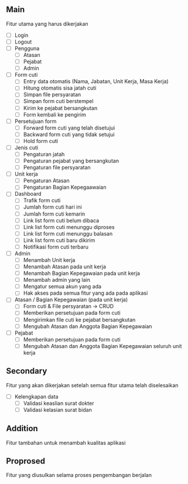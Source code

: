 ## Main
Fitur utama yang harus dikerjakan
- [ ] Login
- [ ] Logout
- [ ] Pengguna
	- [ ] Atasan
	- [ ] Pejabat
	- [ ] Admin
- [ ] Form cuti
	- [ ] Entry data otomatis (Nama, Jabatan, Unit Kerja, Masa Kerja)
	- [ ] Hitung otomatis sisa jatah cuti
	- [ ] Simpan file persyaratan
	- [ ] Simpan form cuti berstempel
	- [ ] Kirim ke pejabat bersangkutan
	- [ ] Form kembali ke pengirim
- [ ] Persetujuan form
	- [ ] Forward form cuti yang telah disetujui
	- [ ] Backward form cuti yang tidak setujui
	- [ ] Hold form cuti
- [ ] Jenis cuti
	- [ ] Pengaturan jatah
	- [ ] Pengaturan pejabat yang bersangkutan
	- [ ] Pengaturan file persyaratan
- [ ] Unit kerja
	- [ ] Pengaturan Atasan
	- [ ] Pengaturan Bagian Kepegaawaian
- [ ] Dashboard
	- [ ] Trafik form cuti
	- [ ] Jumlah form cuti hari ini
	- [ ] Jumlah form cuti kemarin
	- [ ] Link list form cuti belum dibaca
	- [ ] Link list form cuti menunggu diproses
	- [ ] Link list form cuti menunggu balasan
	- [ ] Link list form cuti baru dikirim
	- [ ] Notifikasi form cuti terbaru
- [ ] Admin
	- [ ] Menambah Unit kerja
	- [ ] Menambah Atasan pada unit kerja
	- [ ] Menambah Bagian Kepegawaian pada unit kerja
	- [ ] Menambah admin yang lain
	- [ ] Mengatur semua akun yang ada
	- [ ] Hak akses pada semua fitur yang ada pada aplikasi
- [ ] Atasan / Bagian Kepegawaian (pada unit kerja)
	- [ ] Form cuti & File persyaratan -> CRUD
	- [ ] Memberikan persetujuan pada form cuti
	- [ ] Mengirimkan file cuti ke pejabat bersangkutan
	- [ ] Mengubah Atasan dan Anggota Bagian Kepegawaian
- [ ] Pejabat
	- [ ] Memberikan persetujuan pada form cuti
	- [ ] Mengubah Atasan dan Anggota Bagian Kepegawaian seluruh unit kerja

## Secondary
Fitur yang akan dikerjakan setelah semua fitur utama telah diselesaikan
- [ ] Kelengkapan data 
	- [ ] Validasi keaslian surat dokter
	- [ ] Validasi kelasian surat bidan

## Addition
Fitur tambahan untuk menambah kualitas aplikasi


## Proprosed
Fitur yang diusulkan selama proses pengembangan berjalan